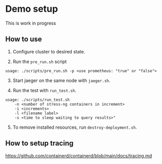 # Demo setup

This is work in progress

## How to use

1. Configure cluster to desired state.

2. Run the `pre_run.sh` script

```console
usage: ./scripts/pre_run.sh -p <use prometheus: "true" or "false">
```

3. Start jaeger on the same node with `jaeger.sh`.

4. Run the test with `run_test.sh`.

```console
usage: ./scripts/run_test.sh
    -n <number of stress-ng containers in increment>
    -i <increments>
    -l <filename label>
    -s <time to sleep waiting to query results>"
```

5. To remove installed resources, run `destroy-deployment.sh`.

## How to setup tracing

https://github.com/containerd/containerd/blob/main/docs/tracing.md
